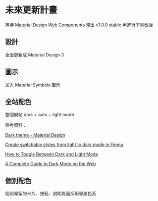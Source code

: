 # 未來更新計畫

等待 [Material Design Web Components](https://github.com/material-components/material-web) 釋出 v1.0.0 stable 再進行下列改版

## 設計

全面更新成 Material Design 3

## 圖示

加入 Material Symbols 圖示

## 全站配色

整個網站 dark + auto + light mode

參考資料：

[Dark theme - Material Design](https://material.io/design/color/dark-theme.html)

[Create switchable styles from light to dark mode in Figma](https://uxplanet.org/create-an-easily-switchable-light-dark-styles-in-figma-ffee3cd542a7)

[How to Toggle Between Dark and Light Mode](https://www.w3schools.com/howto/howto_js_toggle_dark_mode.asp)

[A Complete Guide to Dark Mode on the Web](https://css-tricks.com/a-complete-guide-to-dark-mode-on-the-web/)


## 個別配色

個別專案的卡片、按鈕、說明頁面採用專屬色系